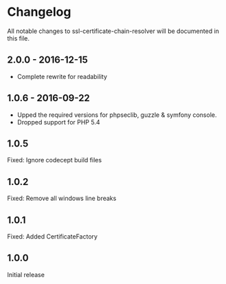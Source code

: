 # Changelog

All notable changes to ssl-certificate-chain-resolver will be documented in this file.

## 2.0.0 - 2016-12-15

- Complete rewrite for readability

## 1.0.6 - 2016-09-22

- Upped the required versions for phpseclib, guzzle & symfony console.
- Dropped support for PHP 5.4

## 1.0.5
Fixed: Ignore codecept build files

## 1.0.2
Fixed: Remove all windows line breaks

## 1.0.1
Fixed: Added CertificateFactory

## 1.0.0
Initial release
